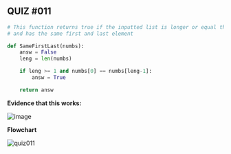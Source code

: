## QUIZ #011

```.py
# This function returns true if the inputted list is longer or equal than 1 
# and has the same first and last element

def SameFirstLast(numbs):
    answ = False
    leng = len(numbs)

    if leng >= 1 and numbs[0] == numbs[leng-1]:
        answ = True

    return answ
``` 

**Evidence that this works:**

![image](https://user-images.githubusercontent.com/88994602/141428466-cd4d682e-548b-4108-8ec5-525aa0af5c4b.png)

**Flowchart**

![quiz011](https://user-images.githubusercontent.com/88994602/145294256-ec66ba6d-05d2-41cd-a7e3-3372dd2e4920.png)
